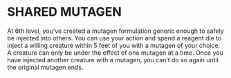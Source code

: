 # SHARED MUTAGEN

At 6th level, you’ve created a mutagen formulation generic enough to safely be injected into others. You can use your action and spend a reagent die to inject a willing creature within 5 feet of you with a mutagen of your choice. A creature can only be under the effect of one mutagen at a time. Once you have injected another creature with a mutagen, you can’t do so again until the original mutagen ends.